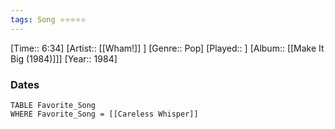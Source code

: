 ```yaml
---
tags: Song ⭐⭐⭐⭐⭐ 
---
```

[Time:: 6:34]
[Artist:: [[Wham!]] ]
[Genre:: Pop]
[Played:: ]
[Album:: [[Make It Big (1984)]]]
[Year:: 1984]
### Dates
````dataview
TABLE Favorite_Song
WHERE Favorite_Song = [[Careless Whisper]]
````